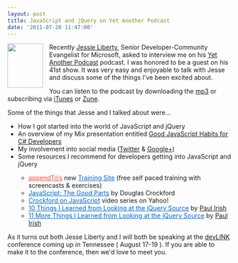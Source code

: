 ```yaml
---
layout: post
title: JavaScript and jQuery on Yet Another Podcast
date: '2011-07-20 11:47:00'
---
```


<div class="separator" style="clear: both; text-align: center;">
<a href="http://1.bp.blogspot.com/-T4R1TDDEcmY/Tia9Yf92msI/AAAAAAAAJzg/CLWZ0fo55Ik/s1600/LibertyWithTwibbon.jpg" imageanchor="1" style="clear: left; float: left; margin-bottom: 1em; margin-right: 1em;"><img border="0" height="100" src="http://1.bp.blogspot.com/-T4R1TDDEcmY/Tia9Yf92msI/AAAAAAAAJzg/CLWZ0fo55Ik/s200/LibertyWithTwibbon.jpg" width="80" /></a></div>
Recently <a href="http://twitter.com/JesseLiberty">Jessie Liberty</a>, Senior Developer-Community Evangelist for Microsoft,&nbsp;asked to interview me on his&nbsp;<a href="http://jesseliberty.com/2011/07/06/yet-another-podcast-41jquery-with-elijah-manor/">Yet Another Podcast</a>&nbsp;podcast. I was honored to be a guest on his 41st show. It was very easy and enjoyable to talk with Jesse and discuss some of the things I've been excited about.

You can listen to the podcast by downloading the <a href="http://jesseliberty.com/wp-content/media/Show41.mp3">mp3</a>&nbsp;or subscribing via&nbsp;<a href="http://itunes.apple.com/us/podcast/id393751871">iTunes</a>&nbsp;or <a href="http://social.zune.net/redirect?type=podcastseries&amp;id=00c3fa7b-0fdf-4936-a1cf-92caacb08775">Zune</a>.
<div>

</div>
<div>
Some of the things that Jesse and I talked about were...

<ul>
<li>How I got started into the world of JavaScript and jQuery</li>
<li>An overview of my Mix&nbsp;presentation entitled <a href="http://www.elijahmanor.com/2011/04/mix11-video-good-javascript-habits-for.html">Good JavaScript Habits for C# Developers</a></li>
<li>My involvement into social media (<a href="http://twitter.com/elijahmanor">Twitter</a> &amp; <a href="http://gplus.to/elijahmanor">Google+</a>)</li>
<li>Some resources I recommend for developers getting into JavaScript and jQuery</li>
<ul>
<li style="background-attachment: initial; background-clip: initial; background-color: transparent; background-image: initial; background-origin: initial; background-position: initial initial; background-repeat: initial initial; border-bottom-width: 0px; border-color: initial; border-left-width: 0px; border-right-width: 0px; border-style: initial; border-top-width: 0px; margin-bottom: 0px; margin-left: 0px; margin-right: 0px; margin-top: 0px; padding-bottom: 0px; padding-left: 0px; padding-right: 0px; padding-top: 0px; vertical-align: baseline;"><a href="http://appendto.com/" style="background-attachment: initial; background-clip: initial; background-color: transparent; background-image: initial; background-origin: initial; background-position: initial initial; background-repeat: initial initial; border-bottom-width: 0px; border-color: initial; border-left-width: 0px; border-right-width: 0px; border-style: initial; border-top-width: 0px; color: #ff4b33; margin-bottom: 0px; margin-left: 0px; margin-right: 0px; margin-top: 0px; padding-bottom: 0px; padding-left: 0px; padding-right: 0px; padding-top: 0px; vertical-align: baseline;">appendTo’s</a>&nbsp;new&nbsp;<a href="http://learn.appendto.com/" style="background-attachment: initial; background-clip: initial; background-color: transparent; background-image: initial; background-origin: initial; background-position: initial initial; background-repeat: initial initial; border-bottom-width: 0px; border-color: initial; border-left-width: 0px; border-right-width: 0px; border-style: initial; border-top-width: 0px; color: #0066cc; margin-bottom: 0px; margin-left: 0px; margin-right: 0px; margin-top: 0px; padding-bottom: 0px; padding-left: 0px; padding-right: 0px; padding-top: 0px; vertical-align: baseline;">Training Site</a>&nbsp;(free self paced training with screencasts &amp; exercises)</li>
<li style="background-attachment: initial; background-clip: initial; background-color: transparent; background-image: initial; background-origin: initial; background-position: initial initial; background-repeat: initial initial; border-bottom-width: 0px; border-color: initial; border-left-width: 0px; border-right-width: 0px; border-style: initial; border-top-width: 0px; margin-bottom: 0px; margin-left: 0px; margin-right: 0px; margin-top: 0px; padding-bottom: 0px; padding-left: 0px; padding-right: 0px; padding-top: 0px; vertical-align: baseline;"><a href="http://www.amazon.com/JavaScript-Good-Parts-Douglas-Crockford/dp/0596517742" style="background-attachment: initial; background-clip: initial; background-color: transparent; background-image: initial; background-origin: initial; background-position: initial initial; background-repeat: initial initial; border-bottom-width: 0px; border-color: initial; border-left-width: 0px; border-right-width: 0px; border-style: initial; border-top-width: 0px; color: #0066cc; margin-bottom: 0px; margin-left: 0px; margin-right: 0px; margin-top: 0px; padding-bottom: 0px; padding-left: 0px; padding-right: 0px; padding-top: 0px; vertical-align: baseline;">JavaScript: The Good Parts</a>&nbsp;by Douglas Crockford</li>
<li style="background-attachment: initial; background-clip: initial; background-color: transparent; background-image: initial; background-origin: initial; background-position: initial initial; background-repeat: initial initial; border-bottom-width: 0px; border-color: initial; border-left-width: 0px; border-right-width: 0px; border-style: initial; border-top-width: 0px; margin-bottom: 0px; margin-left: 0px; margin-right: 0px; margin-top: 0px; padding-bottom: 0px; padding-left: 0px; padding-right: 0px; padding-top: 0px; vertical-align: baseline;"><a href="http://yuiblog.com/crockford/" style="background-attachment: initial; background-clip: initial; background-color: transparent; background-image: initial; background-origin: initial; background-position: initial initial; background-repeat: initial initial; border-bottom-width: 0px; border-color: initial; border-left-width: 0px; border-right-width: 0px; border-style: initial; border-top-width: 0px; color: #0066cc; margin-bottom: 0px; margin-left: 0px; margin-right: 0px; margin-top: 0px; padding-bottom: 0px; padding-left: 0px; padding-right: 0px; padding-top: 0px; vertical-align: baseline;">Crockford on JavaScript</a>&nbsp;video series on Yahoo!</li>
<li style="background-attachment: initial; background-clip: initial; background-color: transparent; background-image: initial; background-origin: initial; background-position: initial initial; background-repeat: initial initial; border-bottom-width: 0px; border-color: initial; border-left-width: 0px; border-right-width: 0px; border-style: initial; border-top-width: 0px; margin-bottom: 0px; margin-left: 0px; margin-right: 0px; margin-top: 0px; padding-bottom: 0px; padding-left: 0px; padding-right: 0px; padding-top: 0px; vertical-align: baseline;"><a href="http://paulirish.com/2010/10-things-i-learned-from-the-jquery-source/" style="background-attachment: initial; background-clip: initial; background-color: transparent; background-image: initial; background-origin: initial; background-position: initial initial; background-repeat: initial initial; border-bottom-width: 0px; border-color: initial; border-left-width: 0px; border-right-width: 0px; border-style: initial; border-top-width: 0px; color: #0066cc; margin-bottom: 0px; margin-left: 0px; margin-right: 0px; margin-top: 0px; padding-bottom: 0px; padding-left: 0px; padding-right: 0px; padding-top: 0px; vertical-align: baseline;">10 Things I Learned from Looking at the jQuery Source</a>&nbsp;by <a href="http://twitter.com/paul_irish">Paul Irish</a></li>
<li style="background-attachment: initial; background-clip: initial; background-color: transparent; background-image: initial; background-origin: initial; background-position: initial initial; background-repeat: initial initial; border-bottom-width: 0px; border-color: initial; border-left-width: 0px; border-right-width: 0px; border-style: initial; border-top-width: 0px; margin-bottom: 0px; margin-left: 0px; margin-right: 0px; margin-top: 0px; padding-bottom: 0px; padding-left: 0px; padding-right: 0px; padding-top: 0px; vertical-align: baseline;"><a href="http://paulirish.com/2011/11-more-things-i-learned-from-the-jquery-source/" style="background-attachment: initial; background-clip: initial; background-color: transparent; background-image: initial; background-origin: initial; background-position: initial initial; background-repeat: initial initial; border-bottom-width: 0px; border-color: initial; border-left-width: 0px; border-right-width: 0px; border-style: initial; border-top-width: 0px; color: #0066cc; margin-bottom: 0px; margin-left: 0px; margin-right: 0px; margin-top: 0px; padding-bottom: 0px; padding-left: 0px; padding-right: 0px; padding-top: 0px; vertical-align: baseline;">11 More Things I Learned from Looking at the jQuery Source</a>&nbsp;by <a href="http://twitter.com/paul_irish">Paul Irish</a></li>
</ul>
</ul>
</div>
<div>

As it turns out both Jesse Liberty and I will both be speaking at the <a href="http://devlink.net/">devLINK</a> conference coming up in&nbsp;Tennessee&nbsp;(&nbsp;August 17-19 ). If you are able to make it to the conference, then we'd love to meet you.&nbsp;</div>
<div>

</div>
<div>

</div>
